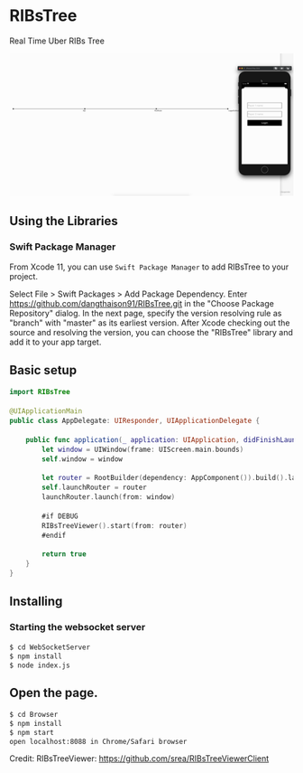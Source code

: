 
# RIBsTree

Real Time Uber RIBs Tree

![](./docs/ribtree.gif)  


## Using the Libraries

### Swift Package Manager
From Xcode 11, you can use `Swift Package Manager` to add RIBsTree to your project.

Select File > Swift Packages > Add Package Dependency. Enter https://github.com/dangthaison91/RIBsTree.git in the "Choose Package Repository" dialog.
In the next page, specify the version resolving rule as "branch" with "master" as its earliest version.
After Xcode checking out the source and resolving the version, you can choose the "RIBsTree" library and add it to your app target.


## Basic setup

```swift
import RIBsTree

@UIApplicationMain
public class AppDelegate: UIResponder, UIApplicationDelegate {
    
    public func application(_ application: UIApplication, didFinishLaunchingWithOptions launchOptions: [UIApplicationLaunchOptionsKey: Any]?) -> Bool {
        let window = UIWindow(frame: UIScreen.main.bounds)
        self.window = window

        let router = RootBuilder(dependency: AppComponent()).build().launchRouter
        self.launchRouter = router
        launchRouter.launch(from: window)

        #if DEBUG
        RIBsTreeViewer().start(from: router)
        #endif

        return true
    }
}
```

## Installing 

### Starting the websocket server

```shell
$ cd WebSocketServer
$ npm install
$ node index.js
```

## Open the page.

```shell
$ cd Browser
$ npm install
$ npm start
open localhost:8088 in Chrome/Safari browser
```

Credit:
RIBsTreeViewer: https://github.com/srea/RIBsTreeViewerClient